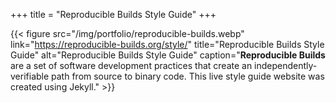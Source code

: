 +++
title = "Reproducible Builds Style Guide"
+++

{{< figure src="/img/portfolio/reproducible-builds.webp" link="https://reproducible-builds.org/style/" title="Reproducible Builds Style Guide" alt="Reproducible Builds Style Guide" caption="**Reproducible Builds** are a set of software development practices that create an independently-verifiable path from source to binary code. This live style guide website was created using Jekyll." >}}
